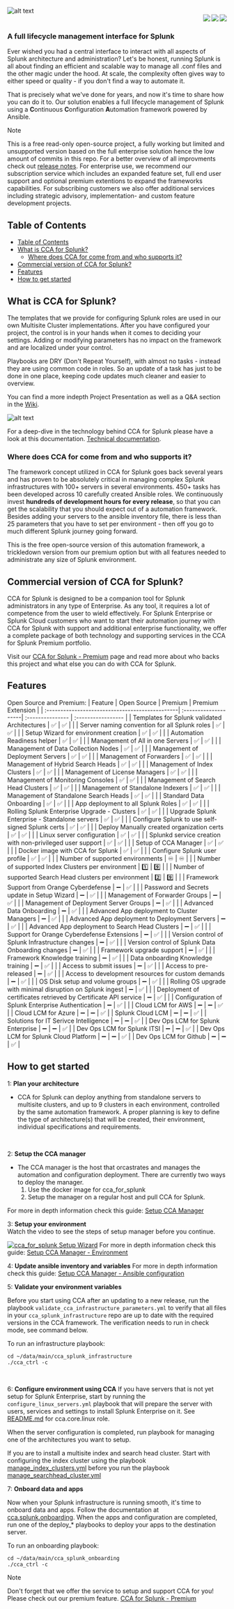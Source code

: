 ![alt text](/media/CCAforSplunk_orange.png)
<br>
<img align="right" src="https://badgen.net/badge/Latest%20Premium%20Version/2023.3.1/green?icon=github"><img align="right" src="https://badgen.net/badge/Latest%20Release/2023.3.1/green?icon=github"><img align="right" src="https://badgen.net/badge/License/MIT/blue">
<br>
### A full lifecycle management interface for Splunk

Ever wished you had a central interface to interact with all aspects of Splunk architecture and administration?
Let's be honest, running Splunk is all about finding an efficient and scalable way to manage all .conf files and the other magic under the hood. At scale, the complexity often gives way to either speed or quality - if you don't find a way to automate it.

That is precisely what we've done for years, and now it's time to share how you can do it to. Our solution enables a full lifecycle management of Splunk using a **C**ontinuous **C**onfiguration **A**utomation framework powered by Ansible.

>[!NOTE]
> This is a free read-only open-source project, a fully working but limited and unsupported version based on the full enterprise solution hence the low amount of commits in this repo. For a better overview of all improvments check out [release notes](https://github.com/innovationfleet/cca_for_splunk/blob/main/RELEASE_NOTES.txt). For enterprise use, we recommend our subscription service which includes an expanded feature set, full end user support and optional premium extentions to expand the frameworks capabilities. For subscribing customers we also offer additional services including strategic advisory, implementation- and custom feature development projects.

## Table of Contents
- [Table of Contents](#table-of-contents)
- [What is CCA for Splunk?](#what-is-cca-for-splunk)
  - [Where does CCA for come from and who supports it?](#where-does-cca-for-come-from-and-who-supports-it)
- [Commercial version of CCA for Splunk?](#commercial-version-of-cca-for-splunk)
- [Features](#features)
- [How to get started](#how-to-get-started)

## What is CCA for Splunk?
The templates that we provide for configuring Splunk roles are used in our own Multisite Cluster implementations. After you have configured your project, the control is in your hands when it comes to deciding your settings. Adding or modifying parameters has no impact on the framework and are localized under your control.

Playbooks are DRY (Don't Repeat Yourself), with almost no tasks - instead they are using common code in roles. So an update of a task has just to be done in one place, keeping code updates much cleaner and easier to overview.

You can find a more indepth Project Presentation as well as a Q&A section in the [Wiki](https://github.com/innovationfleet/cca_for_splunk/wiki).

![alt text](https://www.orangecyberdefense.com/fileadmin/_processed_/d/8/csm_Splunk_vs_2_45d2f9bce5.png)

For a deep-dive in the technology behind CCA for Splunk please have a look at this documentation.
[Technical documentation](/documentation/TechnicalOverview.md).

### Where does CCA for come from and who supports it?

The framework concept utilized in CCA for Splunk goes back several years and has proven to be absolutely critical in managing complex Splunk infrastructures with 100+ servers in several environments. 450+ tasks has been developed across 10 carefully created Ansible roles. We continuously invest **hundreds of development hours for every release**, so that you can get the scalability that you should expect out of a automation framework.
Besides adding your servers to the ansible inventory file, there is less than 25 parameters that you have to set per environment - then off you go to much different Splunk journey going forward.

This is the free open-source version of this automation framework, a trickledown version from our premium option but with all features needed to administrate any size of Splunk environment.



## Commercial version of CCA for Splunk?
CCA for Splunk is designed to be a companion tool for Splunk administrators in any type of Enterprise. As any tool, it requires a lot of competence from the user to wield effectively. For Splunk Enterprise or Splunk Cloud customers who want to start their automation journey with CCA for Splunk with support and additional enterprise functionality, we offer a complete package of both technology and supporting services in the CCA for Splunk Premium portfolio.

Visit our [CCA for Splunk - Premium](https://www.orangecyberdefense.com/se/cca-for-splunk) page and read more about who backs this project and what else you can do with CCA for Splunk.


## Features
Open Source and Premium:
| Feature                                         | Open Source          | Premium          | Premium Extension |
| :-----------------------------------------------| :--------------------| :--------------- | :----------------- |
| Templates for Splunk validated Architectures    | :white_check_mark:   | :white_check_mark: | |
| Server naming convention for all Splunk roles    | :white_check_mark:   | :white_check_mark: | |
| Setup Wizard for environment creation            | :white_check_mark:   | :white_check_mark: | |
| Automation Readiness helper                      | :white_check_mark:   | :white_check_mark: | |
| Management of All in one Servers                 | :white_check_mark:   | :white_check_mark: | |
| Management of Data Collection Nodes              | :white_check_mark:   | :white_check_mark: | |
| Management of Deployment Servers                 | :white_check_mark:   | :white_check_mark: | |
| Management of Forwarders                         | :white_check_mark:   | :white_check_mark: | |
| Management of Hybrid Search Heads                | :white_check_mark:   | :white_check_mark: | |
| Management of Index Clusters                     | :white_check_mark:   | :white_check_mark: | |
| Management of License Managers                   | :white_check_mark:   | :white_check_mark: | |
| Management of Monitoring Consoles                | :white_check_mark:   | :white_check_mark: | |
| Management of Search Head Clusters               | :white_check_mark:   | :white_check_mark: | |
| Management of Standalone Indexers               | :white_check_mark:   | :white_check_mark: | |
| Management of Standalone Search Heads            | :white_check_mark:   | :white_check_mark: | |
| Standard Data Onboarding                         | :white_check_mark:   | :white_check_mark: | |
| App deployment to all Splunk Roles               | :white_check_mark:   | :white_check_mark: | |
| Rolling Splunk Enterprise Upgrade - Clusters     | :white_check_mark:   | :white_check_mark: | |
| Upgrade Splunk Enterprise - Standalone servers   | :white_check_mark:   | :white_check_mark: | |
| Configure Splunk to use self-signed Splunk certs | :white_check_mark:   | :white_check_mark: | |
| Deploy Manually created organization certs       | :white_check_mark:   | :white_check_mark: | |
| Linux server configuration                       | :white_check_mark:   | :white_check_mark: | |
| Splunkd service creation with non-privileged user support | :white_check_mark:   | :white_check_mark: | |
| Setup of CCA Manager                            | :white_check_mark:   | :white_check_mark: | |
| Docker image with CCA for Splunk                | :white_check_mark:   | :white_check_mark: | |
| Configure Splunk user profile                   | :white_check_mark:   | :white_check_mark: | |
| Number of supported environments                | :infinity:   | :infinity: | |
| Number of supported Index Clusters per environment | :one: | :nine: | |
| Number of supported Search Head clusters per environment | :two: | :nine: | |
| Framework Support from Orange Cyberdefense       | :heavy_minus_sign:  | :white_check_mark: | |
| Password and Secrets update in Setup Wizard      | :heavy_minus_sign:  | :white_check_mark: | |
| Management of Forwarder Groups                   | :heavy_minus_sign:  | :white_check_mark: | |
| Management of Deployment Server Groups            | :heavy_minus_sign:  | :white_check_mark: | |
| Advanced Data Onboarding                         | :heavy_minus_sign:  | :white_check_mark: | |
| Advanced App deployment to Cluster Managers      | :heavy_minus_sign:  | :white_check_mark: | |
| Advanced App deployment to Deployment Servers    | :heavy_minus_sign:  | :white_check_mark: | |
| Advanced App deployment to Search Head Clusters   | :heavy_minus_sign:  | :white_check_mark: | |
| Support for Orange Cyberdefense Extensions       | :heavy_minus_sign:  | :white_check_mark: | |
| Version control of Splunk Infrastructure changes | :heavy_minus_sign:  | :white_check_mark: | |
| Version control of Splunk Data Onboarding changes | :heavy_minus_sign:  | :white_check_mark: | |
| Framework upgrade support                        | :heavy_minus_sign:  | :white_check_mark: | |
| Framework Knowledge training                     | :heavy_minus_sign:  | :white_check_mark: | |
| Data onboarding Knowledge training                | :heavy_minus_sign:  | :white_check_mark: | |
| Access to submit issues                          | :heavy_minus_sign:  | :white_check_mark: | |
| Access to pre-released                           | :heavy_minus_sign:  | :white_check_mark: | |
| Access to development resources for custom demands | :heavy_minus_sign:  | :white_check_mark: | |
| OS Disk setup and volume groups                  | :heavy_minus_sign:  | :white_check_mark: | |
| Rolling OS upgrade with minimal disruption on Splunk ingest | :heavy_minus_sign: | :white_check_mark: | |
| Deployment of certificates retrieved by Certificate API service | :heavy_minus_sign: | :white_check_mark: | |
| Configuration of Splunk Enterprise Authentication | :heavy_minus_sign: | :white_check_mark: | |
| Cloud LCM for AWS | :heavy_minus_sign: | :heavy_minus_sign: | :white_check_mark: |
| Cloud LCM for Azure | :heavy_minus_sign: | :heavy_minus_sign: | :white_check_mark: |
| Splunk Cloud LCM | :heavy_minus_sign: | :heavy_minus_sign: | :white_check_mark: |
| Solutions for IT Serivce Intelligence | :heavy_minus_sign: | :heavy_minus_sign: | :white_check_mark: |
| Dev Ops LCM for Splunk Enterprise | :heavy_minus_sign: | :heavy_minus_sign: | :white_check_mark: |
| Dev Ops LCM for Splunk ITSI | :heavy_minus_sign: | :heavy_minus_sign: | :white_check_mark: |
| Dev Ops LCM for Splunk Cloud Platform | :heavy_minus_sign: | :heavy_minus_sign: | :white_check_mark: |
| Dev Ops LCM for Github | :heavy_minus_sign: | :heavy_minus_sign: | :white_check_mark: |



## How to get started
1: **Plan your architecture**

  - CCA for Splunk can deploy anything from standalone servers to multisite clusters, and up to 9 clusters in each environment, controlled by the same automation framework. A proper planning is key to define the type of architecture(s) that will be created, their environment, individual specifications and requirements.
  <br>

2: **Setup the CCA manager**

  - The CCA manager is the host that orcastrates and manages the automation and configuration deployment.
    There are currently two ways to deploy the manager.
      1. Use the docker image for cca_for_splunk
      2. Setup the manager on a regular host and pull CCA for Splunk.

For more in depth information check this guide: [Setup CCA Manager](/documentation/SetupCCAManager.md)
  <br>

3: **Setup your environment**<br>
  Watch the video to see the steps of setup manager before you continue.

[![cca_for_splunk Setup Wizard](https://asciinema.org/a/567633.svg)](https://asciinema.org/a/567633)
For more in depth information check this guide: [Setup CCA Manager - Environment](/documentation/SetupCCAManager.md#setup-the-environment)



4: **Update ansible inventory and variables**
For more in depth information check this guide: [Setup CCA Manager - Ansible configuration](/documentation/SetupCCAManager.md#update-ansible-inventory-files-and-variable-values)
<br>

5: **Validate your environment variables**

Before you start using CCA after an updating to a new release, run the playbook `validate_cca_infrastructure_parameters.yml` to verify that all files in your `cca_splunk_infrastructure` repo are up to date with the required versions in the CCA framework. The verification needs to run in check mode, see command below.

To run an infrastructure playbook:
```
cd ~/data/main/cca_splunk_infrastructure
./cca_ctrl -c
```
<br>

6: **Configure environment using CCA**
If you have servers that is not yet setup for Splunk Enterprise, start by running the `configure_linux_servers.yml` playbook that will prepare the server with users, services and settings to install Splunk Enterprise on it. See [README.md](/roles/cca.core.linux/README.md)
for cca.core.linux role.

When the server configuration is completed, run playbook for managing one of the architectures you want to setup.

If you are to install a multisite index and search head cluster. Start with configuring the index cluster using the playbook [manage_index_clusters.yml](/playbooks/manage_index_clusters.yml) before you run the playbook [manage_searchhead_cluster.yml](/playbooks/manage_searchhead_clusters.yml)
<br>

7: **Onboard data and apps**

Now when your Splunk infrastructure is running smooth, it's time to onboard data and apps. Follow the documentation at [cca.splunk.onboarding](/roles/cca.splunk.onboarding/README.md). When the apps and configuration are completed, run one of the deploy_* playbooks to deploy your apps to the destination server.

To run an onboarding playbook:
```
cd ~/data/main/cca_splunk_onboarding
./cca_ctrl -c
```

>[!NOTE]
> Don't forget that we offer the service to setup and support CCA for you! Please check out our premium feature. [CCA for Splunk - Premium](https://www.orangecyberdefense.com/se/cca-for-splunk)
